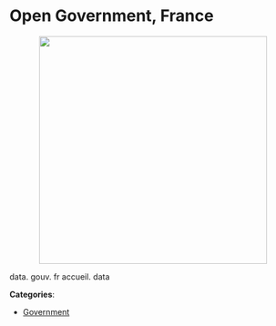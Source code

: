 # Open Government, France
<p align="center">
    <img width="400" src="https://raw.githubusercontent.com/apis-list/apis-list/apis/open-government-france/logo_256x256.png" />
</p>

data. gouv. fr accueil. data



**Categories**:
- [Government](https://github.com/apis-list/apis-list#government)




